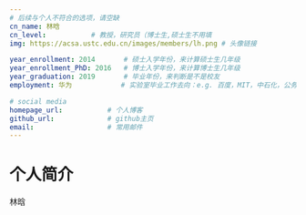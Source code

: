 ```yaml
---
# 后续与个人不符合的选项，请空缺
cn_name: 林晗
cn_level:           # 教授，研究员（博士生,硕士生不用填
img: https://acsa.ustc.edu.cn/images/members/lh.png # 头像链接

year_enrollment: 2014       # 硕士入学年份，来计算硕士生几年级
year_enrollment_PhD: 2016   # 博士入学年份，来计算博士生几年级
year_graduation: 2019       # 毕业年份，来判断是不是校友
employment: 华为            # 实验室毕业工作去向：e.g. 百度，MIT，中石化，公务员

# social media
homepage_url:           # 个人博客
github_url:             # github主页
email:                  # 常用邮件
---
```


# 个人简介

林晗